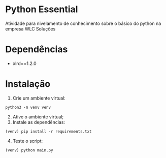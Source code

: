 # Python Essential
Atividade para nivelamento de conhecimento sobre o básico do python na empresa WLC Soluções

# Dependências
- xlrd==1.2.0

# Instalação
1. Crie um ambiente virtual:
```
python3 -m venv venv
```
2. Ative o ambiente virtual;
3. Instale as dependências:
```
(venv) pip install -r requirements.txt
```
4. Teste o script:
```
(venv) python main.py
```